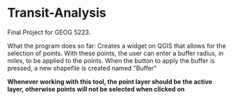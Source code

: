 # Transit-Analysis
Final Project for GEOG 5223.

What the program does so far:
  Creates a widget on QGIS that allows for the selection of points. With these points, the user can enter a buffer radius, in miles, to be applied to the points. When the button to apply the buffer is pressed, a new shapefile is created named "Buffer"
  
  **Whenever working with this tool, the point layer should be the active layer, otherwise points will not be selected when clicked on**

